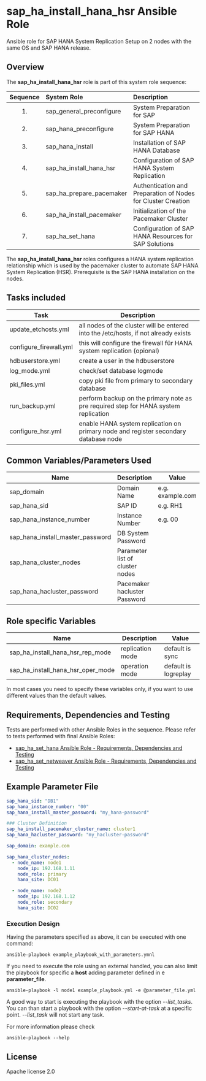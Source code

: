 # sap_ha_install_hana_hsr Ansible Role

Ansible role for SAP HANA System Replication Setup on 2 nodes with the same OS and SAP HANA release.

## Overview

The **sap_ha_install_hana_hsr** role is part of this system role sequence:

| Sequence | System Role              | Description                                                  |
| :------: | :----------------------- | :----------------------------------------------------------- |
|    1.    | sap_general_preconfigure | System Preparation for SAP                                   |
|    2.    | sap_hana_preconfigure    | System Preparation for SAP HANA                              |
|    3.    | sap_hana_install         | Installation of SAP HANA Database                            |
|    4.    | sap_ha_install_hana_hsr  | Configuration of SAP HANA System Replication                 |
|    5.    | sap_ha_prepare_pacemaker | Authentication and Preparation of Nodes for Cluster Creation |
|    6.    | sap_ha_install_pacemaker | Initialization of the Pacemaker Cluster                      |
|    7.    | sap_ha_set_hana          | Configuration of SAP HANA Resources for SAP Solutions        |

The **sap_ha_install_hana_hsr** roles configures a HANA system replication relationship which is used by the pacemaker cluster to automate SAP HANA System Replication (HSR). Prerequisite is the SAP HANA installation on the nodes.

## Tasks included

| Task                   | Description                                                                         |
| ---------------------- | ----------------------------------------------------------------------------------- |
| update_etchosts.yml    | all nodes of the cluster will be entered into the /etc/hosts, if not already exists |
| configure_firewall.yml | this will configure the firewall für HANA system replication (opional)              |
| hdbuserstore.yml       | create a user in the hdbuserstore                                                   |
| log_mode.yml           | check/set database logmode                                                          |
| pki_files.yml          | copy pki file from primary to secondary database                                    |
| run_backup.yml         | perform backup on the primary note as pre required step for HANA system replication |
| configure_hsr.yml      | enable HANA system replication on primary node and register secondary database node |

## Common Variables/Parameters Used

| Name                             | Description                     | Value            |
| -------------------------------- | ------------------------------- | ---------------- |
| sap_domain                       | Domain Name                     | e.g. example.com |
| sap_hana_sid                     | SAP ID                          | e.g. RH1         |
| sap_hana_instance_number         | Instance Number                 | e.g. 00          |
| sap_hana_install_master_password | DB System Password              |
| sap_hana_cluster_nodes           | Parameter list of cluster nodes |
| sap_hana_hacluster_password      | Pacemaker hacluster Password    |

## Role specific Variables

| Name                              | Description      | Value                |
| --------------------------------- | ---------------- | -------------------- |
| sap_ha_install_hana_hsr_rep_mode  | replication mode | default is sync      |
| sap_ha_install_hana_hsr_oper_mode | operation mode   | default is logreplay |

In most cases you need to specify these variables only, if you want to use different values than the default values.

## Requirements, Dependencies and Testing

Tests are performed with other Ansible Roles in the sequence. Please refer to tests performed with final Ansible Roles:
- [sap_ha_set_hana Ansible Role - Requirements, Dependencies and Testing](roles/sap_ha_set_hana/README.md#l#requirements-dependencies-and-testing)
- [sap_ha_set_netweaver Ansible Role - Requirements, Dependencies and Testing](roles/sap_ha_set_netweaver/README.md#l#requirements-dependencies-and-testing)

## Example Parameter File

```yaml
sap_hana_sid: "DB1"
sap_hana_instance_number: "00"
sap_hana_install_master_password: "my_hana-password"

### Cluster Definition
sap_ha_install_pacemaker_cluster_name: cluster1
sap_hana_hacluster_password: "my_hacluster-password"

sap_domain: example.com

sap_hana_cluster_nodes:
  - node_name: node1
    node_ip: 192.168.1.11
    node_role: primary
    hana_site: DC01

  - node_name: node2
    node_ip: 192.168.1.12
    node_role: secondary
    hana_site: DC02
```

### Execution Design

Having the parameters specified as above, it can be executed with one command:

```text
ansible-playbook example_playbook_with_parameters.ymnl
```

If you need to execute the role using an external handled, you can also limit the playbook for specific a **host** adding parameter defined in e **parameter_file**.

```text
ansible-playbook -l node1 example_playbook.yml -e @parameter_file.yml
```

A good way to start is executing the playbook with the option _--list_tasks_. You can than start a playbook with the option _--start-at-task_ at a specific point. _--list_task_ will not start any task.

For more information please check

```text
ansible-playbook --help
```

## License

Apache license 2.0
